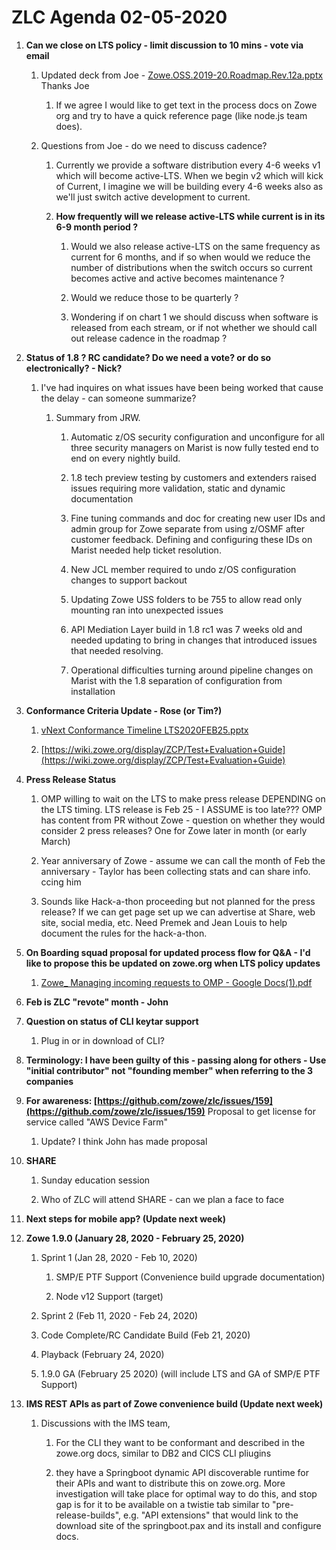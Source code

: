 # ZLC Agenda 02-05-2020
1. **Can we close on LTS policy - limit discussion to 10 mins - vote via email**

   1. Updated deck from Joe - [Zowe.OSS.2019-20.Roadmap.Rev.12a.pptx](Zowe.OSS.2019-20.Roadmap.Rev.12a.pptx) Thanks Joe 

      1. If we agree I would like to get text in the process docs on Zowe org and try to have a quick reference page (like node.js team does). 

   1. Questions from Joe - do we need to discuss cadence? 

      1. Currently we provide a software distribution every 4-6 weeks v1 which will become active-LTS. When we begin v2 which will kick of Current, I imagine we will be building every 4-6 weeks also as we'll just switch active development to current. 

      1. **How frequently will we release active-LTS while current is in its 6-9 month period ?**

         1. Would we also release active-LTS on the same frequency as current for 6 months, and if so when would we reduce the number of distributions when the switch occurs so current becomes active and active becomes maintenance ? 

         1. Would we reduce those to be quarterly ? 

         1. Wondering if on chart 1 we should discuss when software is released from each stream, or if not whether we should call out release cadence in the roadmap ?

1. **Status of 1.8 ? RC candidate? Do we need a vote? or do so electronically? - Nick?**

   1. I've had inquires on what issues have been being worked that cause the delay - can someone summarize? 

      1. Summary from JRW.    

         1. Automatic z/OS security configuration and unconfigure for all three security managers on Marist is now fully tested end to end on every nightly build.

         1. 1.8 tech preview testing by customers and extenders raised issues requiring more validation, static and dynamic documentation

         1. Fine tuning commands and doc for creating new user IDs and admin group for Zowe separate from using z/OSMF after customer feedback.  Defining and configuring these IDs on Marist needed help ticket resolution.

         1. New JCL member required to undo z/OS configuration changes to support backout

         1. Updating Zowe USS folders to be 755 to allow read only mounting ran into unexpected issues

         1. API Mediation Layer build in 1.8 rc1 was 7 weeks old and needed updating to bring in changes that introduced issues that needed resolving.

         1. Operational difficulties turning around pipeline changes on Marist with the 1.8 separation of configuration from installation 

1. **Conformance Criteria Update - Rose (or Tim?)**

   1. [vNext Conformance Timeline LTS2020FEB25.pptx](vNext%20Conformance%20Timeline%20LTS2020FEB25.pptx) 

   1. [https://wiki.zowe.org/display/ZCP/Test+Evaluation+Guide](https://wiki.zowe.org/display/ZCP/Test+Evaluation+Guide)

1. **Press Release Status**

   1. OMP willing to wait on the LTS to make press release DEPENDING on the LTS  timing. LTS release is Feb 25 - I ASSUME is too late??? OMP has content from PR without Zowe - question on whether they would consider 2 press releases? One for Zowe later in month (or early March) 

   1. Year anniversary of Zowe - assume we can call the month of Feb the anniversary - Taylor has been collecting stats and can share info. ccing him 

   1. Sounds like Hack-a-thon proceeding but not planned for the press release? If we can get page set up we can advertise at Share, web site, social media, etc. Need Premek and Jean Louis to help document the rules for the hack-a-thon. 

1. **On Boarding squad proposal for updated process flow for Q&A - I'd like to propose this be updated on zowe.org when LTS policy updates** 

   1. [Zowe_ Managing incoming requests to OMP - Google Docs(1).pdf](../2020-01-22/Zowe_%20Managing%20incoming%20requests%20to%20OMP%20-%20Google%20Docs(1).pdf)

1. **Feb is ZLC "revote" month - John**

1. **Question on status of CLI keytar support**

   1. Plug in or in download of CLI? 

1. **Terminology: I have been guilty of this - passing along for others - Use "initial contributor" not "founding member" when referring to the 3 companies**

1. **For awareness: [https://github.com/zowe/zlc/issues/159](https://github.com/zowe/zlc/issues/159)** Proposal to get license for service called "AWS Device Farm"

   1. Update? I think John has made proposal 

1. **SHARE**

   1. Sunday education session 

   1. Who of ZLC will attend SHARE - can we plan a face to face 

1. **Next steps for mobile app? (Update next week)**

1. **Zowe 1.9.0 (January 28, 2020 - February 25, 2020)**

   1. Sprint 1 (Jan 28, 2020 - Feb 10, 2020)

      1. SMP/E PTF Support (Convenience build upgrade documentation)

      1. Node v12 Support (target)

   1.  Sprint 2 (Feb 11, 2020 - Feb 24, 2020)

   1. Code Complete/RC Candidate Build (Feb 21, 2020)

   1. Playback (February 24, 2020)

   1. 1.9.0 GA (February 25 2020) (will include LTS and GA of SMP/E PTF Support)

1. **IMS REST APIs as part of Zowe convenience build  (Update next week)**

   1. Discussions with the IMS team, 

      1. For the CLI they want to be conformant and described in the zowe.org docs, similar to DB2 and CICS CLI pliugins

      1. they have a Springboot dynamic API discoverable runtime for their APIs and want to distribute this on zowe.org.   More investigation will take place for optimal way to do this, and stop gap is for it to be available on a twistie tab similar to "pre-release-builds", e.g. "API extensions" that would link to the download site of the springboot.pax and its install and configure docs. 



